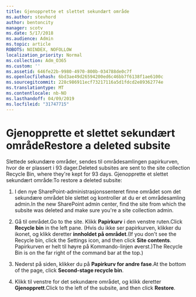 ```yaml
---
title: Gjenopprette et slettet sekundært område
ms.author: stevhord
author: bentoncity
manager: scotv
ms.date: 5/17/2018
ms.audience: Admin
ms.topic: article
ROBOTS: NOINDEX, NOFOLLOW
localization_priority: Normal
ms.collection: Adm_O365
ms.custom: ''
ms.assetid: 646fe22b-9980-4970-800b-034788de0c7f
ms.openlocfilehash: 6bd3ae49d26594200ed6c46bb7f6138f1ae6100c
ms.sourcegitcommit: 228c986911ecf73217116a5d1fdcd2e89362774e
ms.translationtype: MT
ms.contentlocale: nb-NO
ms.lasthandoff: 04/09/2019
ms.locfileid: "31747715"
---
```

# <a name="restore-a-deleted-subsite"></a><span data-ttu-id="34f58-102">Gjenopprette et slettet sekundært område</span><span class="sxs-lookup"><span data-stu-id="34f58-102">Restore a deleted subsite</span></span>

<span data-ttu-id="34f58-103">Slettede sekundære områder, sendes til områdesamlingen papirkurven, hvor de er plassert i 93 dager.</span><span class="sxs-lookup"><span data-stu-id="34f58-103">Deleted subsites are sent to the site collection Recycle Bin, where they're kept for 93 days.</span></span> <span data-ttu-id="34f58-104">Gjenopprette et slettet sekundært område:</span><span class="sxs-lookup"><span data-stu-id="34f58-104">To restore a deleted subsite:</span></span>
  
1. <span data-ttu-id="34f58-105">I den nye SharePoint-administrasjonssenteret finne området som det sekundære området ble slettet og kontroller at du er et områdesamling admin.</span><span class="sxs-lookup"><span data-stu-id="34f58-105">In the new SharePoint admin center, find the site from which the subsite was deleted and make sure you're a site collection admin.</span></span> 
    
2. <span data-ttu-id="34f58-106">Gå til området.</span><span class="sxs-lookup"><span data-stu-id="34f58-106">Go to the site.</span></span> <span data-ttu-id="34f58-107">Klikk **Papirkurv** i den venstre ruten.</span><span class="sxs-lookup"><span data-stu-id="34f58-107">Click **Recycle bin** in the left pane.</span></span> <span data-ttu-id="34f58-108">(Hvis du ikke ser papirkurven, klikker du ikonet, og klikk deretter **innholdet på området**.</span><span class="sxs-lookup"><span data-stu-id="34f58-108">(If you don't see the Recycle bin, click the Settings icon, and then click **Site contents**.</span></span> <span data-ttu-id="34f58-109">Papirkurven er helt til høyre på Kommando-linjen øverst.)</span><span class="sxs-lookup"><span data-stu-id="34f58-109">The Recycle Bin is on the far right of the command bar at the top.)</span></span>
    
3. <span data-ttu-id="34f58-110">Nederst på siden, klikker du på **Papirkurv for andre fase**.</span><span class="sxs-lookup"><span data-stu-id="34f58-110">At the bottom of the page, click **Second-stage recycle bin**.</span></span>
    
4. <span data-ttu-id="34f58-111">Klikk til venstre for det sekundære området, og klikk deretter **Gjenopprett**.</span><span class="sxs-lookup"><span data-stu-id="34f58-111">Click to the left of the subsite, and then click **Restore**.</span></span>
    

